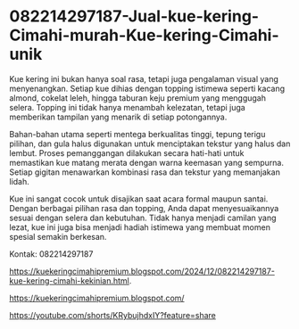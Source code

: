 # 082214297187-Jual-kue-kering-Cimahi-murah-Kue-kering-Cimahi-unik
Kue kering ini bukan hanya soal rasa, tetapi juga pengalaman visual yang menyenangkan. Setiap kue dihias dengan topping istimewa seperti kacang almond, cokelat leleh, hingga taburan keju premium yang menggugah selera. Topping ini tidak hanya menambah kelezatan, tetapi juga memberikan tampilan yang menarik di setiap potongannya.

Bahan-bahan utama seperti mentega berkualitas tinggi, tepung terigu pilihan, dan gula halus digunakan untuk menciptakan tekstur yang halus dan lembut. Proses pemanggangan dilakukan secara hati-hati untuk memastikan kue matang merata dengan warna keemasan yang sempurna. Setiap gigitan menawarkan kombinasi rasa dan tekstur yang memanjakan lidah.

Kue ini sangat cocok untuk disajikan saat acara formal maupun santai. Dengan berbagai pilihan rasa dan topping, Anda dapat menyesuaikannya sesuai dengan selera dan kebutuhan. Tidak hanya menjadi camilan yang lezat, kue ini juga bisa menjadi hadiah istimewa yang membuat momen spesial semakin berkesan.

Kontak: 082214297187

https://kuekeringcimahipremium.blogspot.com/2024/12/082214297187-kue-kering-cimahi-kekinian.html.

https://kuekeringcimahipremium.blogspot.com/

https://youtube.com/shorts/KRybujhdxIY?feature=share
